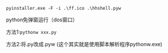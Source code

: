 `pyinstaller.exe -F -i .\ff.ico .\hhshell.pyw`

python免弹窗运行（dos窗口）

方法1:`pythonw xxx.py`

方法2:将.py改成.pyw (这个其实就是使用脚本解析程序pythonw.exe)
